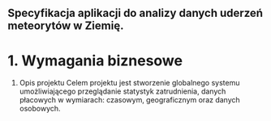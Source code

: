 ## Specyfikacja aplikacji do analizy danych uderzeń meteorytów w Ziemię.
# 1. Wymagania biznesowe
1. Opis projektu
Celem projektu jest stworzenie globalnego systemu umożliwiającego przeglądanie statystyk zatrudnienia, danych płacowych w wymiarach: czasowym, geograficznym oraz danych osobowych.
